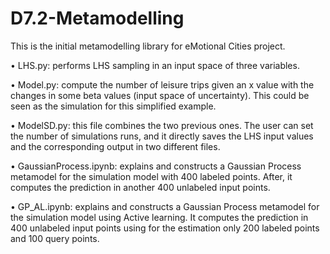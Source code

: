 # D7.2-Metamodelling

This is the initial metamodelling library for eMotional Cities project.

•	LHS.py: performs LHS sampling in an input space of three variables.

•	Model.py: compute the number of leisure trips given an x value with the changes in some beta values (input space of uncertainty). This could be seen as the simulation for this simplified example.

•	ModelSD.py: this file combines the two previous ones. The user can set the number of simulations runs, and it directly saves the LHS input values and the corresponding output in two different files.

•	GaussianProcess.ipynb: explains and constructs a Gaussian Process metamodel for the simulation model with 400 labeled points. After, it computes the prediction in another 400 unlabeled input points.

•	GP_AL.ipynb: explains and constructs a Gaussian Process metamodel for the simulation model using Active learning. It computes the prediction in 400 unlabeled input points using for the estimation only 200 labeled points and 100 query points.
